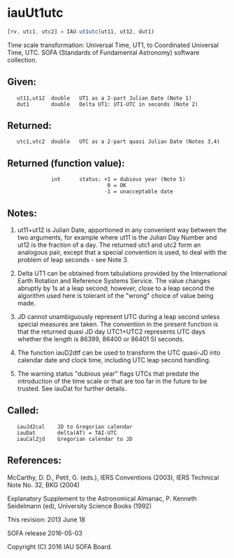 # iauUt1utc

```js
[rv, utc1, utc2] = IAU.ut1utc(ut11, ut12, dut1)
```

Time scale transformation:  Universal Time, UT1, to Coordinated
Universal Time, UTC.
SOFA (Standards of Fundamental Astronomy) software collection.


## Given:
```
   ut11,ut12  double   UT1 as a 2-part Julian Date (Note 1)
   dut1       double   Delta UT1: UT1-UTC in seconds (Note 2)
```

## Returned:
```
   utc1,utc2  double   UTC as a 2-part quasi Julian Date (Notes 3,4)
```

## Returned (function value):
```
              int      status: +1 = dubious year (Note 5)
                                0 = OK
                               -1 = unacceptable date
```

## Notes:

1) ut11+ut12 is Julian Date, apportioned in any convenient way
   between the two arguments, for example where ut11 is the Julian
   Day Number and ut12 is the fraction of a day.  The returned utc1
   and utc2 form an analogous pair, except that a special convention
   is used, to deal with the problem of leap seconds - see Note 3.

2) Delta UT1 can be obtained from tabulations provided by the
   International Earth Rotation and Reference Systems Service.  The
   value changes abruptly by 1s at a leap second;  however, close to
   a leap second the algorithm used here is tolerant of the "wrong"
   choice of value being made.

3) JD cannot unambiguously represent UTC during a leap second unless
   special measures are taken.  The convention in the present
   function is that the returned quasi JD day UTC1+UTC2 represents
   UTC days whether the length is 86399, 86400 or 86401 SI seconds.

4) The function iauD2dtf can be used to transform the UTC quasi-JD
   into calendar date and clock time, including UTC leap second
   handling.

5) The warning status "dubious year" flags UTCs that predate the
   introduction of the time scale or that are too far in the future
   to be trusted.  See iauDat for further details.

## Called:
```
   iauJd2cal    JD to Gregorian calendar
   iauDat       delta(AT) = TAI-UTC
   iauCal2jd    Gregorian calendar to JD
```

## References:

   McCarthy, D. D., Petit, G. (eds.), IERS Conventions (2003),
   IERS Technical Note No. 32, BKG (2004)

   Explanatory Supplement to the Astronomical Almanac,
   P. Kenneth Seidelmann (ed), University Science Books (1992)

This revision:  2013 June 18

SOFA release 2016-05-03

Copyright (C) 2016 IAU SOFA Board.